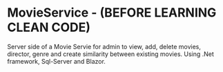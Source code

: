 # MovieService - (BEFORE LEARNING CLEAN CODE)

Server side of a Movie Servie for admin to view, add, delete movies, director, genre and create similarity between existing movies. Using .Net framework, Sql-Server and Blazor. 
